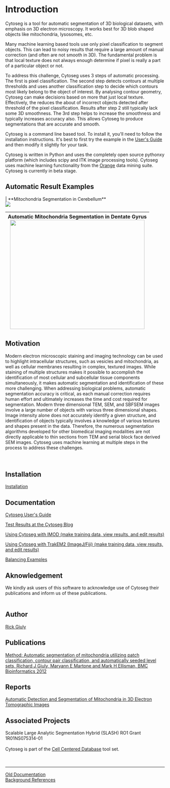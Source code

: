 # Introduction #

Cytoseg is a tool for automatic segmentation of 3D biological datasets, with emphasis on 3D electron microscopy. It works best for 3D blob shaped objects like mitochondria, lysosomes, etc.

Many machine learning based tools use only pixel classification to segment objects. This can lead to noisy results that require a large amount of manual correction (and often are not smooth in 3D). The fundamental problem is that local texture does not always enough determine if pixel is really a part of a particular object or not.

To address this challenge, Cytoseg uses 3 steps of automatic processing. The first is pixel classification. The second step detects contours at multiple thresholds and uses another classification step to decide which contours most likely belong to the object of interest. By analysing contour geometry, Cytoseg can make decisions based on more that just local texture. Effectively, the reduces the about of incorrect objects detected after threshold of the pixel classification. Results after step 2 still typically lack some 3D smoothness. The 3rd step helps to increase the smoothness and typically increases accuracy also. This allows Cytoseg to produce segmentations that are accurate and smooth.

Cytoseg is a command line based tool. To install it, you'll need to follow the installation instructions. It's best to first try the example in the [User's Guide](Usage.md) and then modify it slightly for your task.

Cytoseg is written in Python and uses the completely open source pythonxy platform (which includes scipy and ITK image processing tools). Cytoseg uses machine learning functionality from the [Orange](http://orange.biolab.si/) data mining suite. Cytoseg is currently in beta stage.


<h2> Automatic Result Examples </h2>
| **Mitochondria Segmentation in Cerebellum** <br>  <img src='http://cytoseg.googlecode.com/svn/trunk/cytoseg/docs/mito_example_animated.gif' /> <table><thead><th> <b>Automatic Mitochondria Segmentation in Dentate Gyrus</b> <br> <a href='http://www.youtube.com/watch?feature=player_embedded&v=3uo5Q9Gl-Gg' target='_blank'><img src='http://img.youtube.com/vi/3uo5Q9Gl-Gg/0.jpg' width='425' height=344 /></a> </th></thead><tbody></tbody></table>



<h2>Motivation</h2>
Modern electron microscopic staining and imaging technology can be used to highlight intracellular structures, such as vesicles and mitochondria, as well as cellular membranes resulting in complex, textured images. While staining of multiple structures makes it possible to accomplish the identification of most cellular and subcellular tissue components simultaneously, it makes automatic segmentation and identification of these more challenging. When addressing biological problems, automatic segmentation accuracy is critical, as each manual correction requires human effort and ultimately increases the time and cost required for segmentation. Modern three dimensional TEM, SEM, and SBFSEM images involve a large number of objects with various three dimensional shapes. Image intensity alone does not accurately identify a given structure, and identification of objects typically involves a knowledge of various textures and shapes present in the data. Therefore, the numerous segmentation algorithms developed for other biomedical imaging modalities are not directly applicable to thin sections from TEM and serial block face derived SEM images. Cytoseg uses machine learning at multiple steps in the process to address these challenges.<br>
<br>
<br>
<h2>Installation</h2>
<a href='Installation.md'>Installation</a>

<h2>Documentation</h2>
<a href='Usage.md'>Cytoseg User's Guide</a>

<a href='http://cytoseg.blogspot.com/'>Test Results at the Cytoseg Blog</a>

<a href='http://code.google.com/p/cytoseg/wiki/SegmentingMitochondriaWithTrainingDataFromIMOD'>Using Cytoseg with IMOD (make training data, view results, and edit results)</a>

<a href='http://code.google.com/p/cytoseg/wiki/UsingCytosegWithTrakEM2'>Using Cytoseg with TrakEM2 (ImageJ/Fiji) (make training data, view results, and edit results)</a>

<a href='BalancingExamples.md'>Balancing Examples</a>



<h2>Aknowledgement</h2>

We kindly ask users of this software to acknowledge use of Cytoseg their publications and inform us of these publications.<br>
<br>
<h2>Author</h2>
<a href='https://sites.google.com/site/rickgiuly/'>Rick Giuly</a>

<h2>Publications</h2>

<a href='http://www.biomedcentral.com/1471-2105/13/29'>Method: Automatic segmentation of mitochondria utilizing patch classification, contour pair classification, and automatically seeded level sets, Richard J Giuly, Maryann E Martone and Mark H Ellisman, BMC Bioinformatics 2012</a>

<h2>Reports</h2>
<a href='http://cytoseg.googlecode.com/svn-history/r338/trunk/cytoseg/docs/mito_draft.pdf'>Automatic Detection and Segmentation of Mitochondria in 3D Electron Tomographic Images</a>


<h2>Associated Projects</h2>

Scalable Large Analytic Segmentation Hybrid (SLASH) RO1 Grant 1R01NS075314-01<br>
<br>
Cytoseg is part of the <a href='http://openccdb.org/wiki/index.php/Main_Page'>Cell Centered Database</a> tool set.<br>
<br>
<br>
<hr />
<a href='OldDocumentation.md'>Old Documentation</a><br>
<a href='BackgroundReferences.md'>Background References</a>
